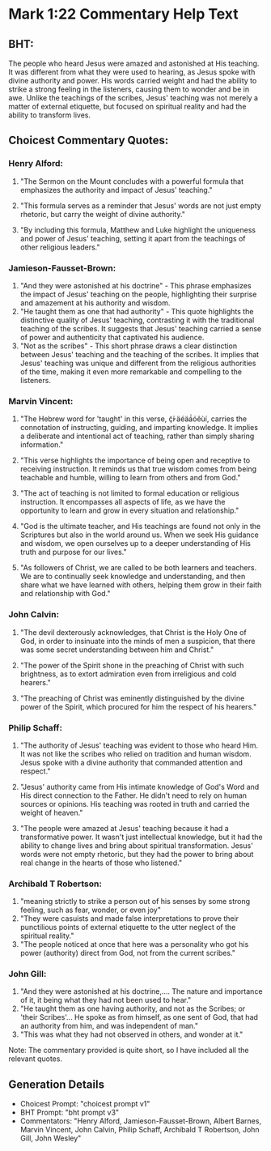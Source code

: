 # Mark 1:22 Commentary Help Text

## BHT:
The people who heard Jesus were amazed and astonished at His teaching. It was different from what they were used to hearing, as Jesus spoke with divine authority and power. His words carried weight and had the ability to strike a strong feeling in the listeners, causing them to wonder and be in awe. Unlike the teachings of the scribes, Jesus' teaching was not merely a matter of external etiquette, but focused on spiritual reality and had the ability to transform lives.

## Choicest Commentary Quotes:
### Henry Alford:
1. "The Sermon on the Mount concludes with a powerful formula that emphasizes the authority and impact of Jesus' teaching." 

2. "This formula serves as a reminder that Jesus' words are not just empty rhetoric, but carry the weight of divine authority." 

3. "By including this formula, Matthew and Luke highlight the uniqueness and power of Jesus' teaching, setting it apart from the teachings of other religious leaders."

### Jamieson-Fausset-Brown:
1. "And they were astonished at his doctrine" - This phrase emphasizes the impact of Jesus' teaching on the people, highlighting their surprise and amazement at his authority and wisdom.
2. "He taught them as one that had authority" - This quote highlights the distinctive quality of Jesus' teaching, contrasting it with the traditional teaching of the scribes. It suggests that Jesus' teaching carried a sense of power and authenticity that captivated his audience.
3. "Not as the scribes" - This short phrase draws a clear distinction between Jesus' teaching and the teaching of the scribes. It implies that Jesus' teaching was unique and different from the religious authorities of the time, making it even more remarkable and compelling to the listeners.

### Marvin Vincent:
1. "The Hebrew word for 'taught' in this verse, ç̓͂í äéäá́óêùí, carries the connotation of instructing, guiding, and imparting knowledge. It implies a deliberate and intentional act of teaching, rather than simply sharing information."

2. "This verse highlights the importance of being open and receptive to receiving instruction. It reminds us that true wisdom comes from being teachable and humble, willing to learn from others and from God."

3. "The act of teaching is not limited to formal education or religious instruction. It encompasses all aspects of life, as we have the opportunity to learn and grow in every situation and relationship."

4. "God is the ultimate teacher, and His teachings are found not only in the Scriptures but also in the world around us. When we seek His guidance and wisdom, we open ourselves up to a deeper understanding of His truth and purpose for our lives."

5. "As followers of Christ, we are called to be both learners and teachers. We are to continually seek knowledge and understanding, and then share what we have learned with others, helping them grow in their faith and relationship with God."

### John Calvin:
1. "The devil dexterously acknowledges, that Christ is the Holy One of God, in order to insinuate into the minds of men a suspicion, that there was some secret understanding between him and Christ." 

2. "The power of the Spirit shone in the preaching of Christ with such brightness, as to extort admiration even from irreligious and cold hearers." 

3. "The preaching of Christ was eminently distinguished by the divine power of the Spirit, which procured for him the respect of his hearers."

### Philip Schaff:
1. "The authority of Jesus' teaching was evident to those who heard Him. It was not like the scribes who relied on tradition and human wisdom. Jesus spoke with a divine authority that commanded attention and respect."

2. "Jesus' authority came from His intimate knowledge of God's Word and His direct connection to the Father. He didn't need to rely on human sources or opinions. His teaching was rooted in truth and carried the weight of heaven."

3. "The people were amazed at Jesus' teaching because it had a transformative power. It wasn't just intellectual knowledge, but it had the ability to change lives and bring about spiritual transformation. Jesus' words were not empty rhetoric, but they had the power to bring about real change in the hearts of those who listened."

### Archibald T Robertson:
1. "meaning strictly to strike a person out of his senses by some strong feeling, such as fear, wonder, or even joy"
2. "They were casuists and made false interpretations to prove their punctilious points of external etiquette to the utter neglect of the spiritual reality."
3. "The people noticed at once that here was a personality who got his power (authority) direct from God, not from the current scribes."

### John Gill:
1. "And they were astonished at his doctrine,.... The nature and importance of it, it being what they had not been used to hear."
2. "He taught them as one having authority, and not as the Scribes; or 'their Scribes'... He spoke as from himself, as one sent of God, that had an authority from him, and was independent of man."
3. "This was what they had not observed in others, and wonder at it."

Note: The commentary provided is quite short, so I have included all the relevant quotes.


## Generation Details
- Choicest Prompt: "choicest prompt v1"
- BHT Prompt: "bht prompt v3"
- Commentators: "Henry Alford, Jamieson-Fausset-Brown, Albert Barnes, Marvin Vincent, John Calvin, Philip Schaff, Archibald T Robertson, John Gill, John Wesley"
